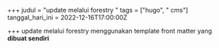 +++
judul = "update melalui forestry "
tags = ["hugo", " cms"]
tanggal_hari_ini = 2022-12-16T17:00:00Z

+++
update melalui forestry menggunakan template front matter yang **dibuat sendiri**